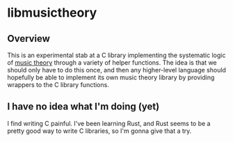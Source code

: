 # libmusictheory

## Overview

This is an experimental stab at a C library implementing the systematic logic of [music theory](https://en.wikipedia.org/wiki/Music_theory) through a variety of helper functions. The idea is that we should only have to do this once, and then any higher-level language should hopefully be able to implement its own music theory library by providing wrappers to the C library functions.

## I have no idea what I'm doing (yet)

I find writing C painful. I've been learning Rust, and Rust seems to be a pretty good way to write C libraries, so I'm gonna give that a try.
